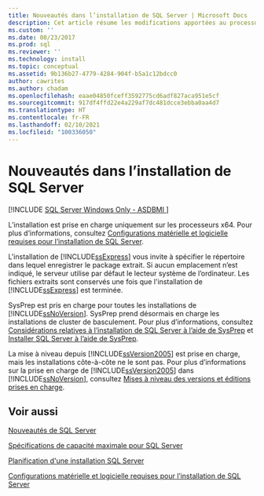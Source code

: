 ```yaml
---
title: Nouveautés dans l’installation de SQL Server | Microsoft Docs
description: Cet article résume les modifications apportées au processus d’installation de SQL Server, notamment la prise en charge de SysPrep et la mise à niveau à partir de SQL Server 2005.
ms.custom: ''
ms.date: 08/23/2017
ms.prod: sql
ms.reviewer: ''
ms.technology: install
ms.topic: conceptual
ms.assetid: 9b136b27-4779-4284-904f-b5a1c12bdcc0
author: cawrites
ms.author: chadam
ms.openlocfilehash: eaae04850fceff3592775cd6adf827aca951e5cf
ms.sourcegitcommit: 917df4ffd22e4a229af7dc481dcce3ebba0aa4d7
ms.translationtype: HT
ms.contentlocale: fr-FR
ms.lasthandoff: 02/10/2021
ms.locfileid: "100336050"
---
```

# <a name="what39s-new-in-sql-server-installation"></a>Nouveautés dans l’installation de SQL Server
[!INCLUDE [SQL Server Windows Only - ASDBMI ](../../includes/applies-to-version/sql-windows-only-asdbmi.md)]

 L’installation est prise en charge uniquement sur les processeurs x64. Pour plus d’informations, consultez [Configurations matérielle et logicielle requises pour l’installation de SQL Server](../../sql-server/install/hardware-and-software-requirements-for-installing-sql-server.md).
  
 L'installation de [!INCLUDE[ssExpress](../../includes/ssexpress-md.md)] vous invite à spécifier le répertoire dans lequel enregistrer le package extrait. Si aucun emplacement n’est indiqué, le serveur utilise par défaut le lecteur système de l’ordinateur. Les fichiers extraits sont conservés une fois que l'installation de [!INCLUDE[ssExpress](../../includes/ssexpress-md.md)] est terminée.  
  
 SysPrep est pris en charge pour toutes les installations de [!INCLUDE[ssNoVersion](../../includes/ssnoversion-md.md)]. SysPrep prend désormais en charge les installations de cluster de basculement. Pour plus d’informations, consultez [Considérations relatives à l’installation de SQL Server à l’aide de SysPrep](../../database-engine/install-windows/considerations-for-installing-sql-server-using-sysprep.md) et [Installer SQL Server à l’aide de SysPrep](../../database-engine/install-windows/install-sql-server-using-sysprep.md).  
  
 La mise à niveau depuis [!INCLUDE[ssVersion2005](../../includes/ssversion2005-md.md)] est prise en charge, mais les installations côte\-à\-côte ne le sont pas. Pour plus d’informations sur la prise en charge de [!INCLUDE[ssVersion2005](../../includes/ssversion2005-md.md)] dans [!INCLUDE[ssNoVersion](../../includes/ssnoversion-md.md)], consultez [Mises à niveau des versions et éditions prises en charge](../../database-engine/install-windows/supported-version-and-edition-upgrades.md).  
 
  
## <a name="see-also"></a>Voir aussi  
[Nouveautés de SQL Server](../../sql-server/what-s-new-in-sql-server-2017.md)

[Spécifications de capacité maximale pour SQL Server](../../sql-server/maximum-capacity-specifications-for-sql-server.md)   

[Planification d'une installation SQL Server](../../sql-server/install/planning-a-sql-server-installation.md)   

[Configurations matérielle et logicielle requises pour l’installation de SQL Server](../../sql-server/install/hardware-and-software-requirements-for-installing-sql-server.md)  
  

